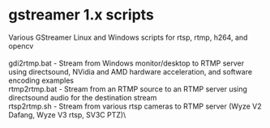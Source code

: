 # gstreamer 1.x scripts
Various GStreamer Linux and Windows scripts for rtsp, rtmp, h264, and opencv\
\
gdi2rtmp.bat      - Stream from Windows monitor/desktop to RTMP server using directsound, NVidia and AMD hardware acceleration, and software encoding examples\
rtmp2rtmp.bat     - Stream from an RTMP source to an RTMP server using directsound audio for the destination stream\
rtsp2rtmp.sh      - Stream from various rtsp cameras to RTMP server (Wyze V2 Dafang, Wyze V3 rtsp, SV3C PTZ)\

